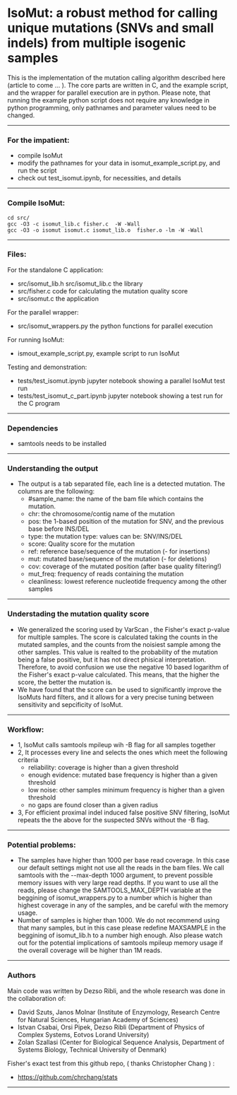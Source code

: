 # IsoMut: a robust method for calling unique mutations (SNVs and small indels) from multiple isogenic samples

This is the implementation of the mutation calling algorithm described here (article to come ... ). The core parts are written in C, and the example script, and the wrapper for parallel execution are in python. Please note, that running the example python script does not require any knowledge in python programming, only pathnames and parameter values need to be changed.


---

### For the impatient:

- compile IsoMut
- modify the pathnames for your data in isomut_example_script.py, and run the script
- check out test_isomut.ipynb, for necessities, and details

---

### Compile IsoMut:

```
cd src/
gcc -O3 -c isomut_lib.c fisher.c  -W -Wall
gcc -O3 -o isomut isomut.c isomut_lib.o  fisher.o -lm -W -Wall
```

---

### Files:

For the standalone C application:
- src/isomut_lib.h src/isomut_lib.c  the library
- src/fisher.c code for calculating the mutation quality score
- src/isomut.c the application

For the parallel wrapper:
- src/isomut_wrappers.py the python functions for parallel execution

For running IsoMut:
- ismout_example_script.py, example script  to run IsoMut

Testing and demonstration:
- tests/test_isomut.ipynb jupyter notebook showing a parallel IsoMut test run
- tests/test_isomut_c_part.ipynb jupyter notebook showing a test run for the C program

---

### Dependencies

- samtools needs to be installed


---

### Understanding the output

- The output is a tab separated file, each line is a detected mutation. The columns are the following:
	- #sample_name: the name of the bam file which contains the mutation. 
	- chr: the chromosome/contig name of the mutation
	- pos: the 1-based position of the mutation for SNV, and the previous base before INS/DEL
	- type: the mutation type: values can be: SNV/INS/DEL
	- score: Quality score for the mutation
	- ref: reference base/sequence of the mutation (- for insertions)
	- mut: mutated base/sequence of the mutation (- for deletions)
	- cov: coverage of the mutated position (after base quality filtering!)
	- mut_freq: frequency of reads containing the mutation
	- cleanliness: lowest reference nucleotide frequency among the other samples

---

### Understading the mutation quality score

- We generalized the scoring used by VarScan , the Fisher's exact p-value for multiple samples. The score is calculated taking the counts in the mutated samples, and the counts from the noisiest sample among the other samples. This value is realted to the probability of the mutation being a false positive, but it has not direct phisical interpretation. Therefore, to avoid confusion we use the negative 10 based logarithm of the Fisher's exact p-value calculated. This means, that the higher the score, the better the mutation is.
-  We have found that the score can be used to significantly improve the IsoMuts hard filters, and it allows for a very precise tuning between sensitivity and sepcificity of IsoMut.

---

### Workflow:

- 1, IsoMut calls samtools mpileup wih -B flag for all samples together
- 2, It processes every line and selects the ones which meet the following criteria
	- reliability: coverage is higher than a given threshold
	- enough evidence: mutated base frequency is higher than a given threshold
	- low noise: other samples minimum frequency is higher than a given threshold
	- no gaps are found closer than a given radius 
- 3, For efficient proximal indel induced false positive SNV filtering, IsoMut repeats the the above for the suspected SNVs without the -B flag.

---

### Potential problems:

- The samples have higher than 1000 per base read coverage. In this case our default settings might not use all the reads in the bam files. We call samtools with the --max-depth 1000 argument, to prevent possible memory issues with very large read depths. If you want to use all the reads, please change the SAMTOOLS_MAX_DEPTH variable at the beggining of isomut_wrappers.py to a number which is higher than highest coverage in any of the samples, and be careful with the memory usage. 
- Number of samples is higher than 1000.  We do not recommend using that many samples, but in this case please redefine MAXSAMPLE in the beggining of isomut_lib.h to a number high enough. Also please watch out for the potential implications of samtools mpileup memory usage if the overall coverage will be higher than 1M reads.

---

### Authors

Main code was written by Dezso Ribli, and the whole research was done in the collaboration of: 
- David Szuts, Janos Molnar (Institute of Enzymology, Research Centre for Natural Sciences, Hungarian Academy of Sciences) 
- Istvan Csabai, Orsi Pipek, Dezso Ribli (Department of Physics of Complex Systems, Eotvos Lorand University)
- Zolan Szallasi (Center for Biological Sequence Analysis, Department of Systems Biology, Technical University of Denmark)


Fisher's exact test from this github repo, ( thanks Christopher Chang ) :
- https://github.com/chrchang/stats

---
